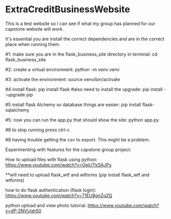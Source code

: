 # ExtraCreditBusinessWebsite
This is a test website so I can see if what my group has planned for our capstone website will work.

It's essential you are install the correct dependencies and are in the correct place when running them.

#1: make sure you are in the flask_business_site directory in terminal:
cd flask_business_site

#2: create a virtual environment:
python -m venv venv

#3: activate the environment:
source venv/bin/activate

#4 install flask:
pip install flask
#also need to install the upgrade:
pip install --upgrade pip

#5 install flask Alchemy so database things are easier:
pip install flask-sqlalchemy

#5: now you can run the app.py that should show the site:
python app.py

#6 to stop running press ctrl-c

#8 having trouble getting the csv to export. This might be a problem. 

Experimenting with features for the capstone group project:

How to upload files with flask using python:
https://www.youtube.com/watch?v=GeiUTkSAJPs

**will need to upload flask_wtf and wtforms (pip install flask_wtf and wtforms)

how to do flask authentication (flask login):
https://www.youtube.com/watch?v=71EU8gnZqZQ

python upload and view photo tutorial:
https://www.youtube.com/watch?v=dP-2NVUgh50


